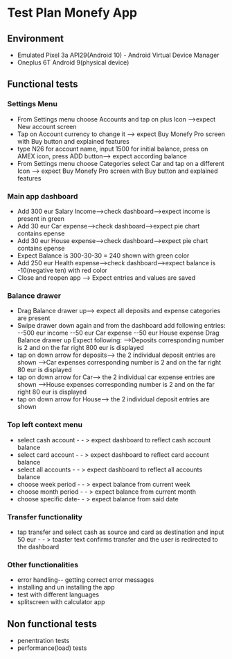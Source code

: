 # Test Plan Monefy App
## Environment 
- Emulated Pixel 3a API29(Android 10) - Android Virtual Device Manager
- Oneplus 6T Android 9(physical device)

## Functional tests

### Settings Menu
- From Settings menu choose Accounts  and tap on plus Icon
-->expect New account screen 
- Tap on Account currency to change it
--> expect Buy Monefy Pro screen with Buy button and explained features
- type N26 for account name, input 1500 for initial balance, press on AMEX icon, press ADD button--> expect according balance
- From Settings menu choose Categories select Car and tap on a different Icon
--> expect Buy Monefy Pro screen with Buy button and explained features

### Main app dashboard

- Add 300 eur Salary Income-->check dashboard-->expect income is present in green
- Add 30 eur Car expense-->check dashboard-->expect pie chart contains epense	
- Add 30 eur House expense-->check dashboard-->expect pie chart contains epense			
- Expect Balance is 300-30-30 = 240	shown with green color	
- Add 250 eur Health expense-->check dashboard-->expect balance is -10(negative ten) with red color
- Close and reopen app --> Expect entries and values are saved 

### Balance drawer	
- Drag Balance drawer up--> expect all deposits and expense categories are present	
- Swipe drawer down again and from the dashboard add following entries:
--500 eur income
--50 eur Car expense
--50 eur House expense
Drag Balance drawer up
Expect following:
-->Deposits corresponding number is 2 and on the far right 800 eur is displayed
- tap on down arrow for deposits--> the 2 individual deposit entries are shown 
-->Car expenses corresponding number is 2 and on the far right 80 eur is displayed
- tap on down arrow for Car--> the 2 individual car expense entries are shown 
-->House expenses corresponding number is 2 and on the far right 80 eur is displayed
- tap on down arrow for House--> the 2 individual deposit entries are shown 

### Top left context menu
- select cash account - - > expect dashboard to reflect cash account balance
- select card account - - > expect dashboard to reflect card account balance
- select all accounts - - > expect dashboard to reflect all accounts balance
- choose week period - - > expect balance from current week
- choose month period - - > expect balance from current month
- choose specific date- - > expect balance from said date
### Transfer functionality
- tap transfer and select cash as source and card as destination  and input 50 eur - - > toaster text confirms transfer and the user is redirected to the dashboard

### Other functionalities
- error handling-- getting correct error messages 
- installing and un installing the app
- test with different languages 
- splitscreen with calculator app


## Non functional tests
- penentration tests
- performance(load) tests